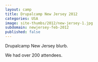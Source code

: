 ```yaml
---
layout: camp
title: Drupalcamp New Jersey 2012
categories: USA
image: site-thumbs/2012/new-jersey-1.jpg
subdomain: newjersey-feb-2012
published: false
---
```

Drupalcamp New Jersey blurb.

We had over 200 attendees.
